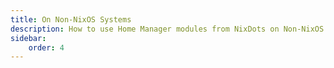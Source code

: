 ```yaml
---
title: On Non-NixOS Systems
description: How to use Home Manager modules from NixDots on Non-NixOS machines
sidebar:
    order: 4
---
```

